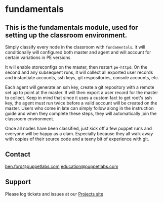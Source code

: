 # fundamentals

## This is the fundamentals module, used for setting up the classroom environment.

Simply classify every node in the classroom with `fundamentals`. It will conditionally
will configured both master and agent and will account for certain variations in PE versions.

It will enable storeconfigs on the master, then restart `pe-httpd`. On the second and any
subsequent runs, it will collect all exported user records and instantiate accounts, ssh keys,
git respositories, console accounts, etc.

Each agent will generate an ssh key, create a git repository with a remote set up to point at
the master. It will then export a user record for the master to collect. Keep in mind that
since it uses a custom fact to get root's ssh key, the agent must run twice before a valid
account will be created on the master. Users who come in late can simply follow along in the
instruction guide and when they complete these steps, they will automatically join the classroom
environment.

Once all nodes have been classified, just kick off a few puppet runs and everyone will be happy
as a clam. Especially because they all walk away with copies of their source code and a teeny
bit of experience with git.

Contact
-------
ben.ford@puppetlabs.com
education@puppetlabs.com

Support
-------

Please log tickets and issues at our [Projects site](http://puppetlabs.com/training/issues)
